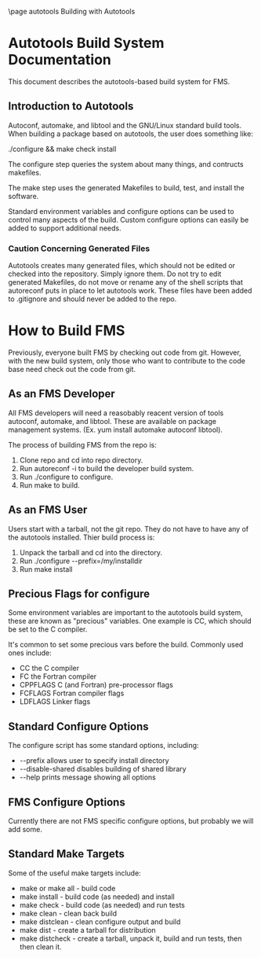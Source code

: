 \page autotools Building with Autotools
# Autotools Build System Documentation

This document describes the autotools-based build system for FMS.

## Introduction to Autotools

Autoconf, automake, and libtool and the GNU/Linux standard build
tools. When building a package based on autotools, the user does
something like:

./configure && make check install

The configure step queries the system about many things, and contructs
makefiles.

The make step uses the generated Makefiles to build, test, and install
the software.

Standard environment variables and configure options can be used to
control many aspects of the build. Custom configure options can easily
be added to support additional needs.

### Caution Concerning Generated Files

Autotools creates many generated files, which should not be edited or
checked into the repository. Simply ignore them. Do not try to edit
generated Makefiles, do not move or rename any of the shell scripts
that autoreconf puts in place to let autotools work. These files have
been added to .gitignore and should never be added to the repo.

# How to Build FMS

Previously, everyone built FMS by checking out code from git. However,
with the new build system, only those who want to contribute to the
code base need check out the code from git.

## As an FMS Developer

All FMS developers will need a reasobably reacent version of tools
autoconf, automake, and libtool. These are available on package
management systems. (Ex. yum install automake autoconf libtool).

The process of building FMS from the repo is:

1. Clone repo and cd into repo directory.
2. Run autoreconf -i to build the developer build system.
3. Run ./configure to configure.
4. Run make to build.

## As an FMS User

Users start with a tarball, not the git repo. They do not have to have
any of the autotools installed. Thier build process is:

1. Unpack the tarball and cd into the directory.
2. Run ./configure --prefix=/my/installdir
3. Run make install

## Precious Flags for configure

Some environment variables are important to the autotools build
system, these are known as "precious" variables. One example is CC,
which should be set to the C compiler.

It's common to set some precious vars before the build. Commonly used
ones include:
* CC the C compiler
* FC the Fortran compiler
* CPPFLAGS C (and Fortran) pre-processor flags
* FCFLAGS Fortran compiler flags
* LDFLAGS Linker flags

## Standard Configure Options

The configure script has some standard options, including:
* --prefix allows user to specify install directory
* --disable-shared disables building of shared library
* --help prints message showing all options

## FMS Configure Options

Currently there are not FMS specific configure options, but probably
we will add some.

## Standard Make Targets

Some of the useful make targets include:
* make or make all - build code
* make install - build code (as needed) and install
* make check - build code (as needed) and run tests
* make clean - clean back build
* make distclean - clean configure output and build
* make dist - create a tarball for distribution
* make distcheck - create a tarball, unpack it, build and run tests, then then clean it.


